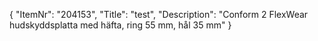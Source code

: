 {
  "ItemNr": "204153",
  "Title": "test",
  "Description": "Conform 2 FlexWear hudskyddsplatta med häfta, ring 55 mm, hål 35 mm"
}